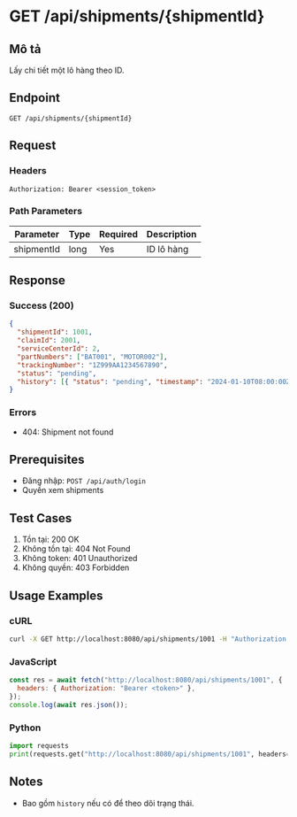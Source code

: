 # GET /api/shipments/{shipmentId}

## Mô tả

Lấy chi tiết một lô hàng theo ID.

## Endpoint

```
GET /api/shipments/{shipmentId}
```

## Request

### Headers

```
Authorization: Bearer <session_token>
```

### Path Parameters

| Parameter  | Type | Required | Description |
| ---------- | ---- | -------- | ----------- |
| shipmentId | long | Yes      | ID lô hàng  |

## Response

### Success (200)

```json
{
  "shipmentId": 1001,
  "claimId": 2001,
  "serviceCenterId": 2,
  "partNumbers": ["BAT001", "MOTOR002"],
  "trackingNumber": "1Z999AA1234567890",
  "status": "pending",
  "history": [{ "status": "pending", "timestamp": "2024-01-10T08:00:00Z" }]
}
```

### Errors

- 404: Shipment not found

## Prerequisites

- Đăng nhập: `POST /api/auth/login`
- Quyền xem shipments

## Test Cases

1. Tồn tại: 200 OK
2. Không tồn tại: 404 Not Found
3. Không token: 401 Unauthorized
4. Không quyền: 403 Forbidden

## Usage Examples

### cURL

```bash
curl -X GET http://localhost:8080/api/shipments/1001 -H "Authorization: Bearer <token>"
```

### JavaScript

```javascript
const res = await fetch("http://localhost:8080/api/shipments/1001", {
  headers: { Authorization: "Bearer <token>" },
});
console.log(await res.json());
```

### Python

```python
import requests
print(requests.get("http://localhost:8080/api/shipments/1001", headers={"Authorization":"Bearer <token>"}).json())
```

## Notes

- Bao gồm `history` nếu có để theo dõi trạng thái.
